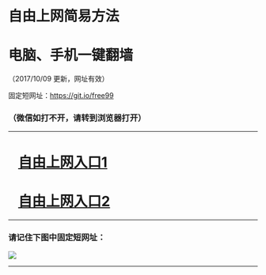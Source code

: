 ﻿# 自由上网简易方法

# 电脑、手机一键翻墙

（2017/10/09 更新，网址有效）

固定短网址：https://git.io/free99

### （微信如打不开，请转到浏览器打开）


***





# &nbsp;&nbsp; <a href="http://ft1057030767.fwq-tz-1001.info/fwqtz01.html?t=10090016656 " target="_blank">自由上网入口1</a>
# &nbsp;&nbsp; <a href="http://ft1711527763.fwq-tz-1002.info/fwqtz02.html?t=100900114585 " target="_blank">自由上网入口2</a>
***

### 请记住下图中固定短网址：

<img src="https://s3-us-west-2.amazonaws.com/fwq-1001/yjfq-20170905okok.png" /> 


***

